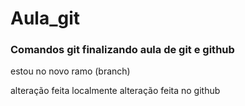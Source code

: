 # Aula_git
### Comandos git finalizando aula de git e github


estou no novo ramo (branch)

alteração feita localmente
alteração feita no github